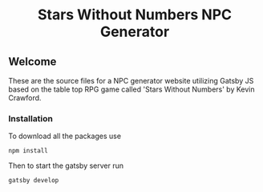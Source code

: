 <h1 align="center">
  Stars Without Numbers NPC Generator
</h1>

## Welcome

  These are the source files for a NPC generator website utilizing Gatsby JS based on the table top RPG game called
  'Stars Without Numbers' by Kevin Crawford.
  
  
### Installation 

To download all the packages use 

``npm install``

Then to start the gatsby server run

``gatsby develop``